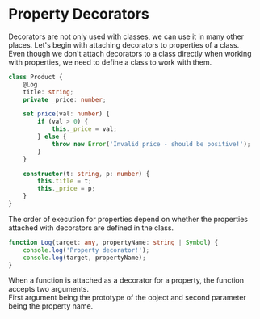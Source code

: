 # Property Decorators 

Decorators are not only used with classes, we can use it in many other places. Let's begin with attaching decorators to properties of a class. <br>
Even though we don't attach decorators to a class directly when working with properties,  we need to define a class to work with them.

```ts
class Product {
    @Log
    title: string;
    private _price: number;

    set price(val: number) {
        if (val > 0) {
            this._price = val;
        } else {
            throw new Error('Invalid price - should be positive!');
        }
    }

    constructor(t: string, p: number) {
        this.title = t;
        this._price = p;
    }
}
```
The order of execution for properties depend on whether the properties attached with decorators are defined in the class.<br>

```ts
function Log(target: any, propertyName: string | Symbol) {
    console.log('Property decorator!');
    console.log(target, propertyName);
}
```

When a function is attached as a decorator for a property, the function accepts two arguments. <br>
First argument being the prototype of the object and second parameter being the property name.